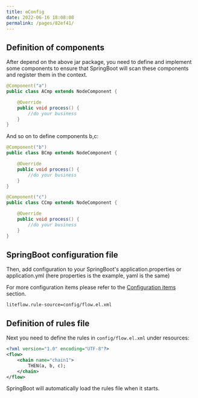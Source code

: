 ```yaml
---
title: ⚙️Config
date: 2022-06-16 18:08:08
permalink: /pages/82ef41/
---
```


## Definition of components

After depend on the above jar package, you need to define and implement some components to ensure that SpringBoot will scan these components and register them in the context.

```java
@Component("a")
public class ACmp extends NodeComponent {

	@Override
	public void process() {
		//do your business
	}
}
```

And so on to define components b,c:

```java
@Component("b")
public class BCmp extends NodeComponent {

	@Override
	public void process() {
		//do your business
	}
}
```

```java
@Component("c")
public class CCmp extends NodeComponent {

	@Override
	public void process() {
		//do your business
	}
}
```

## SpringBoot configuration file

Then, add configuration to your SpringBoot's application.properties or application.yml (here properties is the example, yaml is the same)

For more configuration items please refer to the [Configuration items](/pages/4594ec/) section.

```properties
liteflow.rule-source=config/flow.el.xml
```

## Definition of rules file
Next you need to define the rules in `config/flow.el.xml` under resources:
```xml
<?xml version="1.0" encoding="UTF-8"?>
<flow>
    <chain name="chain1">
        THEN(a, b, c);
    </chain>
</flow>
```

SpringBoot will automatically load the rules file when it starts.